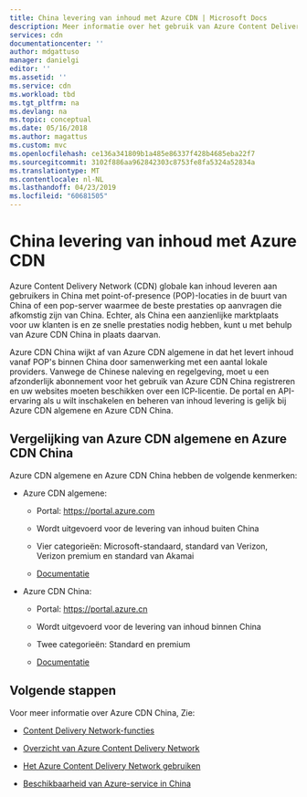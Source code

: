 ```yaml
---
title: China levering van inhoud met Azure CDN | Microsoft Docs
description: Meer informatie over het gebruik van Azure Content Delivery Network (CDN) voor het leveren van inhoud aan gebruikers in China.
services: cdn
documentationcenter: ''
author: mdgattuso
manager: danielgi
editor: ''
ms.assetid: ''
ms.service: cdn
ms.workload: tbd
ms.tgt_pltfrm: na
ms.devlang: na
ms.topic: conceptual
ms.date: 05/16/2018
ms.author: magattus
ms.custom: mvc
ms.openlocfilehash: ce136a341809b1a485e86337f428b4685eba22f7
ms.sourcegitcommit: 3102f886aa962842303c8753fe8fa5324a52834a
ms.translationtype: MT
ms.contentlocale: nl-NL
ms.lasthandoff: 04/23/2019
ms.locfileid: "60681505"
---
```

# <a name="china-content-delivery-with-azure-cdn"></a>China levering van inhoud met Azure CDN

Azure Content Delivery Network (CDN) globale kan inhoud leveren aan gebruikers in China met point-of-presence (POP)-locaties in de buurt van China of een pop-server waarmee de beste prestaties op aanvragen die afkomstig zijn van China. Echter, als China een aanzienlijke marktplaats voor uw klanten is en ze snelle prestaties nodig hebben, kunt u met behulp van Azure CDN China in plaats daarvan.

Azure CDN China wijkt af van Azure CDN algemene in dat het levert inhoud vanaf POP's binnen China door samenwerking met een aantal lokale providers. Vanwege de Chinese naleving en regelgeving, moet u een afzonderlijk abonnement voor het gebruik van Azure CDN China registreren en uw websites moeten beschikken over een ICP-licentie. De portal en API-ervaring als u wilt inschakelen en beheren van inhoud levering is gelijk bij Azure CDN algemene en Azure CDN China.

## <a name="comparison-of-azure-cdn-global-and-azure-cdn-china"></a>Vergelijking van Azure CDN algemene en Azure CDN China

Azure CDN algemene en Azure CDN China hebben de volgende kenmerken:

- Azure CDN algemene:

     - Portal: https://portal.azure.com  

     - Wordt uitgevoerd voor de levering van inhoud buiten China

     - Vier categorieën: Microsoft-standaard, standard van Verizon, Verizon premium en standard van Akamai

     - [Documentatie](https://docs.microsoft.com/azure/cdn/)

- Azure CDN China:

     - Portal: https://portal.azure.cn

     - Wordt uitgevoerd voor de levering van inhoud binnen China

     - Twee categorieën: Standard en premium

     - [Documentatie](https://docs.azure.cn/en-us/cdn/)
 

## <a name="next-steps"></a>Volgende stappen

Voor meer informatie over Azure CDN China, Zie:

- [Content Delivery Network-functies](https://www.azure.cn/en-us/home/features/cdn/)

- [Overzicht van Azure Content Delivery Network](https://docs.azure.cn/en-us/cdn/cdn-overview)

- [Het Azure Content Delivery Network gebruiken](https://docs.azure.cn/en-us/cdn/cdn-how-to-use)

- [Beschikbaarheid van Azure-service in China](https://docs.microsoft.com/azure/china/china-get-started-service-availability)



